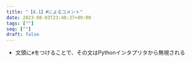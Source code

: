 ```yaml
---
title: "【4.1】#によるコメント"
date: 2023-08-03T23:48:37+09:00
tags: [""]
seq: [""]
draft: false
---
```


- 文頭に`#`をつけることで、その文はPythonインタプリタから無視される